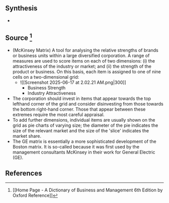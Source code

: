 ## Synthesis
- 
## Source [^1]
- (McKinsey Matrix) A tool for analysing the relative strengths of brands or business units within a large diversified corporation. A range of measures are used to score items on each of two dimensions: (i) the attractiveness of the industry or market; and (ii) the strength of the product or business. On this basis, each item is assigned to one of nine cells on a two-dimensional grid:
	- ![[Screenshot 2025-06-17 at 2.02.21 AM.png|300]]
		- Business Strength
		- Industry Attractiveness
- The corporation should invest in items that appear towards the top lefthand corner of the grid and consider disinvesting from those towards the bottom right-hand corner. Those that appear between these extremes require the most careful appraisal.
- To add further dimensions, individual items are usually shown on the grid as pie charts of varying size; the diameter of the pie indicates the size of the relevant market and the size of the 'slice' indicates the market share.
- The GE matrix is essentially a more sophisticated development of the Boston matrix. It is so-called because it was first used by the management consultants McKinsey in their work for General Electric (GE).
## References

[^1]: [[Home Page - A Dictionary of Business and Management 6th Edition by Oxford Reference]]